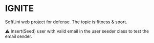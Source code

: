 # IGNITE
SoftUni web project for defense. The topic is fitness &amp; sport.


:warning: Insert(Seed) user with valid email in the user seeder class to test the email sender.
